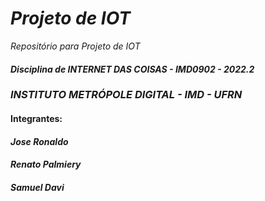 # *Projeto de IOT*
*Repositório para Projeto de IOT*
#### *Disciplina de INTERNET DAS COISAS - IMD0902 - 2022.2*
### *INSTITUTO METRÓPOLE DIGITAL - IMD - UFRN*
#### Integrantes:
#### *Jose Ronaldo*
#### *Renato Palmiery*
#### *Samuel Davi*
